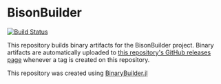 # BisonBuilder

[![Build Status](https://travis-ci.org/tanmaykm/BisonBuilder.svg?branch=master)](https://travis-ci.org/tanmaykm/BisonBuilder)

This repository builds binary artifacts for the BisonBuilder project. Binary artifacts are automatically uploaded to
[this repository's GitHub releases page](https://github.com/tanmaykm/BisonBuilder/releases) whenever a tag is created
on this repository.

This repository was created using [BinaryBuilder.jl](https://github.com/JuliaPackaging/BinaryBuilder.jl)
